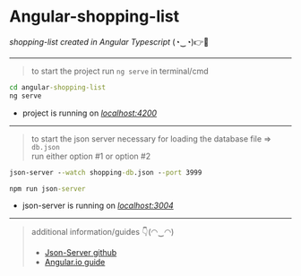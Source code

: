 # Angular-shopping-list

_shopping-list created in Angular Typescript_ (◔‿◔)👉🥛

---

> to start the project run `ng serve` in terminal/cmd

```cmd
cd angular-shopping-list
ng serve
```

- project is running on _[localhost:4200](http://localhost:4200/)_

---

> to start the json server necessary for loading the database file => `db.json`  
> run either option #1 or option #2

```cmd
json-server --watch shopping-db.json --port 3999
```

```cmd
npm run json-server
```

- json-server is running on _[localhost:3004](http://localhost:3004/)_

---

> additional information/guides 👇(◠‿◠)
>
> - [Json-Server github](https://github.com/typicode/json-server)
> - [Angular.io guide](https://angular.io/guide/setup-local)

